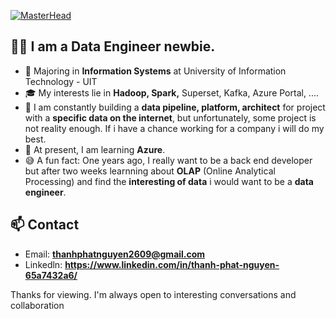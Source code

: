 [![MasterHead](https://th.bing.com/th/id/R.ecf7a330d9e84dfba00985d621ec2ff1?rik=LsbFtCDcxtNzNA&pid=ImgRaw&r=0)](https://github.com/thanhphatuit)

## 💁‍♂️ I am a Data Engineer newbie.

- 📖 Majoring in **Information Systems** at University of Information Technology - UIT
- 🎓 My interests lie in **Hadoop, Spark,** Superset, Kafka, Azure Portal, ....
- 🔭 I am constantly building a **data pipeline, platform, architect** for project with a **specific data on the internet**, but unfortunately, some project is not reality enough. If i have a chance working for a company i will do my best.
- 📝 At present, I am learning **Azure**.
- 😅 A fun fact: One years ago, I really want to be a back end developer but after two weeks learnning about **OLAP** (Online Analytical Processing) and find the **interesting of data** i would want to be a **data engineer**.

## 📫 Contact ##

- Email:  **<thanhphatnguyen2609@gmail.com>**
- Linkedln: **<https://www.linkedin.com/in/thanh-phat-nguyen-65a7432a6/>**


Thanks for viewing. I'm always open to interesting conversations and collaboration
